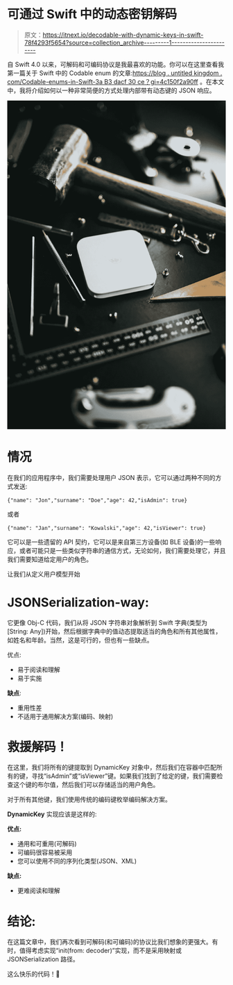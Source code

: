 # 可通过 Swift 中的动态密钥解码

> 原文：<https://itnext.io/decodable-with-dynamic-keys-in-swift-78f4293f5654?source=collection_archive---------1----------------------->

自 Swift 4.0 以来，可解码和可编码协议是我最喜欢的功能。你可以在这里查看我第一篇关于 Swift 中的 Codable enum 的文章:[https://blog . untitled kingdom . com/Codable-enums-in-Swift-3a B3 dacf 30 ce？gi=4c150f2a90ff](https://blog.untitledkingdom.com/codable-enums-in-swift-3ab3dacf30ce?gi=4c150f2a90ff) 。在本文中，我将介绍如何以一种非常简便的方式处理内部带有动态键的 JSON 响应。

![](img/7ffb4f5509a9c83e5e9224d6c64ef2bb.png)

# 情况

在我们的应用程序中，我们需要处理用户 JSON 表示，它可以通过两种不同的方式发送:

```
{"name": "Jon","surname": "Doe","age": 42,"isAdmin": true}
```

或者

```
{"name": "Jan","surname": "Kowalski","age": 42,"isViewer": true}
```

它可以是一些遗留的 API 契约，它可以是来自第三方设备(如 BLE 设备)的一些响应，或者可能只是一些类似字符串的通信方式，无论如何，我们需要处理它，并且我们需要知道给定用户的角色。

让我们从定义用户模型开始

# JSONSerialization-way:

它更像 Obj-C 代码，我们从将 JSON 字符串对象解析到 Swift 字典(类型为[String: Any])开始，然后根据字典中的值动态提取适当的角色和所有其他属性，如姓名和年龄。当然，这是可行的，但也有一些缺点。

优点:

*   易于阅读和理解
*   易于实施

**缺点**:

*   重用性差
*   不适用于通用解决方案(编码、映射)

# 救援解码！

在这里，我们将所有的键提取到 DynamicKey 对象中，然后我们在容器中匹配所有的键，寻找“isAdmin”或“isViewer”键。如果我们找到了给定的键，我们需要检查这个键的布尔值，然后我们可以存储适当的用户角色。

对于所有其他键，我们使用传统的编码键枚举编码解决方案。

**DynamicKey** 实现应该是这样的:

**优点:**

*   通用和可重用(可解码)
*   可编码很容易被采用
*   您可以使用不同的序列化类型(JSON、XML)

**缺点:**

*   更难阅读和理解

# 结论:

在这篇文章中，我们再次看到可解码(和可编码)的协议比我们想象的更强大。有时，值得考虑实现“init(from: decoder)”实现，而不是采用映射或 JSONSerialization 路径。

这么快乐的代码！🚀